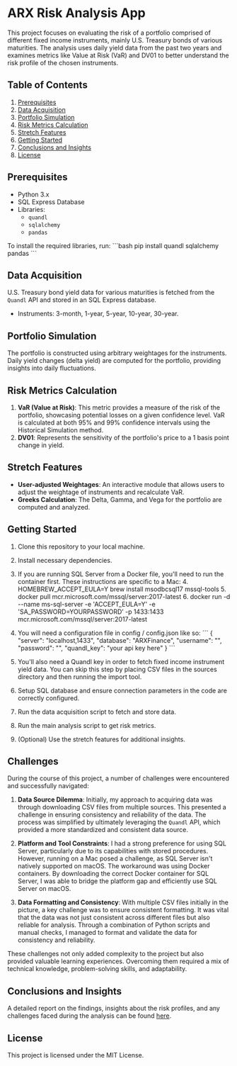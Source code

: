 # ARX Risk Analysis App

This project focuses on evaluating the risk of a portfolio comprised of different fixed income instruments, mainly U.S.
Treasury bonds of various maturities. The analysis uses daily yield data from the past two years and examines metrics
like Value at Risk (VaR) and DV01 to better understand the risk profile of the chosen instruments.

## Table of Contents

1. [Prerequisites](#prerequisites)
2. [Data Acquisition](#data-acquisition)
3. [Portfolio Simulation](#portfolio-simulation)
4. [Risk Metrics Calculation](#risk-metrics-calculation)
5. [Stretch Features](#stretch-features)
6. [Getting Started](#getting-started)
7. [Conclusions and Insights](#conclusions-and-insights)
8. [License](#license)

## Prerequisites

* Python 3.x
* SQL Express Database
* Libraries:
    - `quandl`
    - `sqlalchemy`
    - `pandas`

To install the required libraries, run:
\```bash
pip install quandl sqlalchemy pandas
\```

## Data Acquisition

U.S. Treasury bond yield data for various maturities is fetched from the `Quandl` API and stored in an SQL Express
database.

* Instruments: 3-month, 1-year, 5-year, 10-year, 30-year.

## Portfolio Simulation

The portfolio is constructed using arbitrary weightages for the instruments. Daily yield changes (delta yield) are
computed for the portfolio, providing insights into daily fluctuations.

## Risk Metrics Calculation

1. **VaR (Value at Risk)**: This metric provides a measure of the risk of the portfolio, showcasing potential losses on
   a given confidence level. VaR is calculated at both 95% and 99% confidence intervals using the Historical Simulation
   method.
2. **DV01**: Represents the sensitivity of the portfolio's price to a 1 basis point change in yield.

## Stretch Features

* **User-adjusted Weightages**: An interactive module that allows users to adjust the weightage of instruments and
  recalculate VaR.
* **Greeks Calculation**: The Delta, Gamma, and Vega for the portfolio are computed and analyzed.

## Getting Started

1. Clone this repository to your local machine.
2. Install necessary dependencies.
3. If you are running SQL Server from a Docker file, you'll need to run the container first. These instructions are
   specific to a Mac:
    4. HOMEBREW_ACCEPT_EULA=Y brew install msodbcsql17 mssql-tools
    5. docker pull mcr.microsoft.com/mssql/server:2017-latest
    6. docker run -d --name ms-sql-server -e 'ACCEPT_EULA=Y' -e 'SA_PASSWORD=YOURPASSWORD’ -p 1433:1433
       mcr.microsoft.com/mssql/server:2017-latest

3. You will need a configuration file in config / config.json like so:
   \```
   {
   "server": "localhost,1433",
   "database": "ARXFinance",
   "username": "",
   "password": "",
   "quandl_key": "your api key here"
   }
   \```


3. You'll also need a Quandl key in order to fetch fixed income instrument yield data. You can skip this step by placing CSV files in the sources directory and then running the import tool. 
4. Setup SQL database and ensure connection parameters in the code are correctly configured.
4. Run the data acquisition script to fetch and store data.
5. Run the main analysis script to get risk metrics.
6. (Optional) Use the stretch features for additional insights.

## Challenges

During the course of this project, a number of challenges were encountered and successfully navigated:

1. **Data Source Dilemma**:
   Initially, my approach to acquiring data was through downloading CSV files from multiple sources. This presented a
   challenge in ensuring consistency and reliability of the data. The process was simplified by ultimately leveraging
   the `Quandl` API, which provided a more standardized and consistent data source.

2. **Platform and Tool Constraints**:
   I had a strong preference for using SQL Server, particularly due to its capabilities with stored procedures. However,
   running on a Mac posed a challenge, as SQL Server isn't natively supported on macOS. The workaround was using Docker
   containers. By downloading the correct Docker container for SQL Server, I was able to bridge the platform gap and
   efficiently use SQL Server on macOS.

3. **Data Formatting and Consistency**:
   With multiple CSV files initially in the picture, a key challenge was to ensure consistent formatting. It was vital
   that the data was not just consistent across different files but also reliable for analysis. Through a combination of
   Python scripts and manual checks, I managed to format and validate the data for consistency and reliability.

These challenges not only added complexity to the project but also provided valuable learning experiences. Overcoming
them required a mix of technical knowledge, problem-solving skills, and adaptability.

## Conclusions and Insights

A detailed report on the findings, insights about the risk profiles, and any challenges faced during the analysis can be
found [here](./REPORT.md).

## License

This project is licensed under the MIT License.
